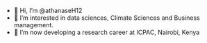 - 👋 Hi, I’m @athanaseH12
- 👀 I’m interested in data sciences, Climate Sciences and Business management.
- 🌱 I’m now developing a research career at ICPAC, Nairobi, Kenya

<!---
athanaseH12/athanaseH12 is a ✨ special ✨ repository because its `README.md` (this file) appears on your GitHub profile.
You can click the Preview link to take a look at your changes.
--->
